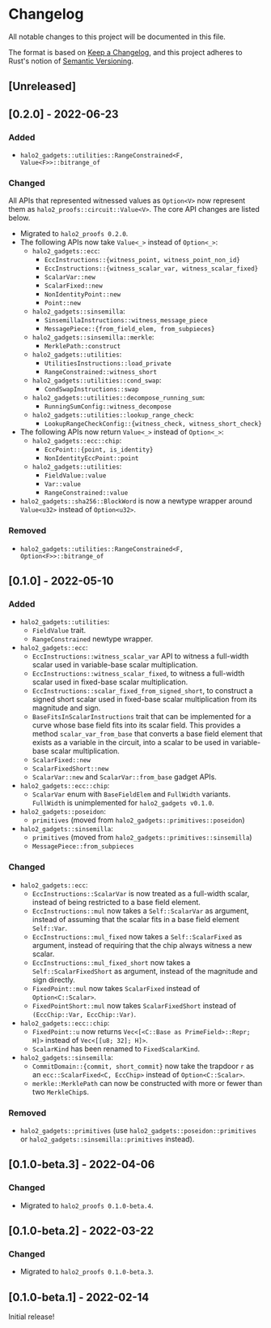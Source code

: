 # Changelog
All notable changes to this project will be documented in this file.

The format is based on [Keep a Changelog](https://keepachangelog.com/en/1.0.0/),
and this project adheres to Rust's notion of
[Semantic Versioning](https://semver.org/spec/v2.0.0.html).

## [Unreleased]

## [0.2.0] - 2022-06-23
### Added
- `halo2_gadgets::utilities::RangeConstrained<F, Value<F>>::bitrange_of`

### Changed
All APIs that represented witnessed values as `Option<V>` now represent them as
`halo2_proofs::circuit::Value<V>`. The core API changes are listed below.

- Migrated to `halo2_proofs 0.2.0`.
- The following APIs now take `Value<_>` instead of `Option<_>`:
  - `halo2_gadgets::ecc`:
    - `EccInstructions::{witness_point, witness_point_non_id}`
    - `EccInstructions::{witness_scalar_var, witness_scalar_fixed}`
    - `ScalarVar::new`
    - `ScalarFixed::new`
    - `NonIdentityPoint::new`
    - `Point::new`
  - `halo2_gadgets::sinsemilla`:
    - `SinsemillaInstructions::witness_message_piece`
    - `MessagePiece::{from_field_elem, from_subpieces}`
  - `halo2_gadgets::sinsemilla::merkle`:
    - `MerklePath::construct`
  - `halo2_gadgets::utilities`:
    - `UtilitiesInstructions::load_private`
    - `RangeConstrained::witness_short`
  - `halo2_gadgets::utilities::cond_swap`:
    - `CondSwapInstructions::swap`
  - `halo2_gadgets::utilities::decompose_running_sum`:
    - `RunningSumConfig::witness_decompose`
  - `halo2_gadgets::utilities::lookup_range_check`:
    - `LookupRangeCheckConfig::{witness_check, witness_short_check}`
- The following APIs now return `Value<_>` instead of `Option<_>`:
  - `halo2_gadgets::ecc::chip`:
    - `EccPoint::{point, is_identity}`
    - `NonIdentityEccPoint::point`
  - `halo2_gadgets::utilities`:
    - `FieldValue::value`
    - `Var::value`
    - `RangeConstrained::value`
- `halo2_gadgets::sha256::BlockWord` is now a newtype wrapper around
  `Value<u32>` instead of `Option<u32>`.

### Removed
- `halo2_gadgets::utilities::RangeConstrained<F, Option<F>>::bitrange_of`

## [0.1.0] - 2022-05-10
### Added
- `halo2_gadgets::utilities`:
  - `FieldValue` trait.
  - `RangeConstrained` newtype wrapper.
- `halo2_gadgets::ecc`:
  - `EccInstructions::witness_scalar_var` API to witness a full-width scalar
    used in variable-base scalar multiplication.
  - `EccInstructions::witness_scalar_fixed`, to witness a full-width scalar
    used in fixed-base scalar multiplication.
  - `EccInstructions::scalar_fixed_from_signed_short`, to construct a signed
    short scalar used in fixed-base scalar multiplication from its magnitude and
    sign.
  - `BaseFitsInScalarInstructions` trait that can be implemented for a curve
    whose base field fits into its scalar field. This provides a method
    `scalar_var_from_base` that converts a base field element that exists as
    a variable in the circuit, into a scalar to be used in variable-base
    scalar multiplication.
  - `ScalarFixed::new`
  - `ScalarFixedShort::new`
  - `ScalarVar::new` and `ScalarVar::from_base` gadget APIs.
- `halo2_gadgets::ecc::chip`:
  - `ScalarVar` enum with `BaseFieldElem` and `FullWidth` variants. `FullWidth`
    is unimplemented for `halo2_gadgets v0.1.0`.
- `halo2_gadgets::poseidon`:
  - `primitives` (moved from `halo2_gadgets::primitives::poseidon`)
- `halo2_gadgets::sinsemilla`:
  - `primitives` (moved from `halo2_gadgets::primitives::sinsemilla`)
  - `MessagePiece::from_subpieces`

### Changed
- `halo2_gadgets::ecc`:
  - `EccInstructions::ScalarVar` is now treated as a full-width scalar, instead
    of being restricted to a base field element.
  - `EccInstructions::mul` now takes a `Self::ScalarVar` as argument, instead
    of assuming that the scalar fits in a base field element `Self::Var`.
  - `EccInstructions::mul_fixed` now takes a `Self::ScalarFixed` as argument,
    instead of requiring that the chip always witness a new scalar.
  - `EccInstructions::mul_fixed_short` now takes a `Self::ScalarFixedShort` as
    argument, instead of the magnitude and sign directly.
  - `FixedPoint::mul` now takes `ScalarFixed` instead of `Option<C::Scalar>`.
  - `FixedPointShort::mul` now takes `ScalarFixedShort` instead of
    `(EccChip::Var, EccChip::Var)`.
- `halo2_gadgets::ecc::chip`:
  - `FixedPoint::u` now returns `Vec<[<C::Base as PrimeField>::Repr; H]>`
    instead of `Vec<[[u8; 32]; H]>`.
  - `ScalarKind` has been renamed to `FixedScalarKind`.
- `halo2_gadgets::sinsemilla`:
  - `CommitDomain::{commit, short_commit}` now take the trapdoor `r` as an
    `ecc::ScalarFixed<C, EccChip>` instead of `Option<C::Scalar>`.
  - `merkle::MerklePath` can now be constructed with more or fewer than two
    `MerkleChip`s.

### Removed
- `halo2_gadgets::primitives` (use `halo2_gadgets::poseidon::primitives` or
  `halo2_gadgets::sinsemilla::primitives` instead).

## [0.1.0-beta.3] - 2022-04-06
### Changed
- Migrated to `halo2_proofs 0.1.0-beta.4`.

## [0.1.0-beta.2] - 2022-03-22
### Changed
- Migrated to `halo2_proofs 0.1.0-beta.3`.

## [0.1.0-beta.1] - 2022-02-14
Initial release!
